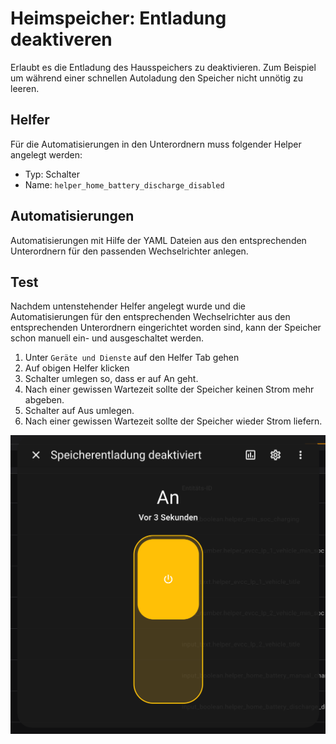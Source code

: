# Heimspeicher: Entladung deaktiveren

Erlaubt es die Entladung des Hausspeichers zu deaktivieren. Zum Beispiel um während einer schnellen Autoladung den Speicher nicht unnötig zu leeren.

## Helfer

Für die Automatisierungen in den Unterordnern muss folgender Helper angelegt werden:

- Typ: Schalter
- Name:  `helper_home_battery_discharge_disabled`

## Automatisierungen

Automatisierungen mit Hilfe der YAML Dateien aus den entsprechenden Unterordnern für den passenden Wechselrichter anlegen.

## Test

Nachdem untenstehender Helfer angelegt wurde und die Automatisierungen für den entsprechenden Wechselrichter aus den entsprechenden Unterordnern eingerichtet worden sind, kann der Speicher schon manuell ein- und ausgeschaltet werden.

1. Unter `Geräte und Dienste` auf den Helfer Tab gehen
2. Auf obigen Helfer klicken
3. Schalter umlegen so, dass er auf An geht.
4. Nach einer gewissen Wartezeit sollte der Speicher keinen Strom mehr abgeben.
3. Schalter auf Aus umlegen.
4. Nach einer gewissen Wartezeit sollte der Speicher wieder Strom liefern.

![Speicherentladung Helfer](./img/speicherentladung-deaktiviert.png)
